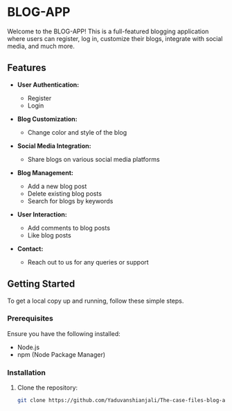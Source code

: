 # BLOG-APP

Welcome to the BLOG-APP! This is a full-featured blogging application where users can register, log in, customize their blogs, integrate with social media, and much more.

## Features

- **User Authentication:**
  - Register
  - Login

- **Blog Customization:**
  - Change color and style of the blog

- **Social Media Integration:**
  - Share blogs on various social media platforms

- **Blog Management:**
  - Add a new blog post
  - Delete existing blog posts
  - Search for blogs by keywords

- **User Interaction:**
  - Add comments to blog posts
  - Like blog posts

- **Contact:**
  - Reach out to us for any queries or support

## Getting Started

To get a local copy up and running, follow these simple steps.

### Prerequisites

Ensure you have the following installed:
- Node.js
- npm (Node Package Manager)

### Installation

1. Clone the repository:
   ```sh
   git clone https://github.com/Yaduvanshianjali/The-case-files-blog-app.git
